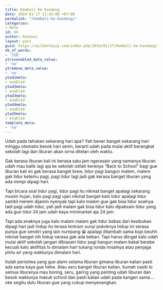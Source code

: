 ```yaml
---
title: Kembali Ke Kandang
date: 2014-01-17 21:43:00 +07:00
permalink: "/kembali-ke-kandang/"
categories:
- Note
id: 69
author: Redaksi
layout: post
guid: https://wildanfauzy.com/index.php/2014/01/17/kembali-ke-kandang/
nb_of_words:
- '318'
ytrssenabled_meta_value:
- 'no'
ytremove_meta_value:
- 'no'
ytad1meta:
- enabled
ytad2meta:
- enabled
ytad3meta:
- enabled
ytad4meta:
- enabled
ytad5meta:
- enabled
template_meta:
- 'no'
---
```


Udah pada tahukan sekarang hari apa? Yah bener banget sekarang hari minggu otomatis besok hari senin, berarti udah pada mulai aktif berangkat sekolah lagi dan liburan akan sirna ditelan oleh waktu.

Gak kerasa liburan kali ini berasa satu jam ngerasain yang namanya liburan udah mau balik lagi aja ke sekolah istilah kerenya “Back to School” bagi gue liburan kali ini gak berasa banget brew, tidur pagi bangun malem, malem gak tidur ketemu pagi, pagi tidur lagi jadi gak kerasa banget liburan yang ada mimpi dipagi hari.

Tapi bicara soal tidur pagi, tidur pagi itu nikmat banget apalagi sekarang musim hujan, kalo pagi pagi ujan nikmat banget kalo tidur apalagi tidur sambil merem dijamin nyenyak tapi kalo malem gue gak bisa tidur soalnya tadi pagi udah tidur, yah jadi malam gak bisa tidur kalo dipaksain tidur yang ada gue tidur 24 jam udah kaya minimarket aja 24 jam.

Tapi ada enaknya juga kalo malam malam gak tidur bebas dari kesibukan dipagi hari jadi hidup itu terasa tentram sunyi pokoknya hidup ini serasa punya gue sendiri yang lain numpang 😀 apalagi ditambah sama kopi beuhh nikmat banget nih hidup serasa gak ada beban. Tapi harus diingat kalo udah mulai aktif sekolah jangan dibiasain tidur pagi bangun malam bakal berabe kecuali kalo aktifitas lo dimalam hari tukang ronda misalnya atau penjaga pintu air yang waktunya dimalam hari.

Itulah peristiwa yang gue alami selama liburan gimana liburan kalian pasti ada sama kaya gue hehe. Atau seru banget liburan kalian, itumah nasib lo semua liburanya mau boring, seru, garing yang penting udah liburan dan besok waktunya masuk school dan pasti kalian udah pada kangen sama&#8230;. oke segitu dulu liburan gue yang cukup menyenangkan.